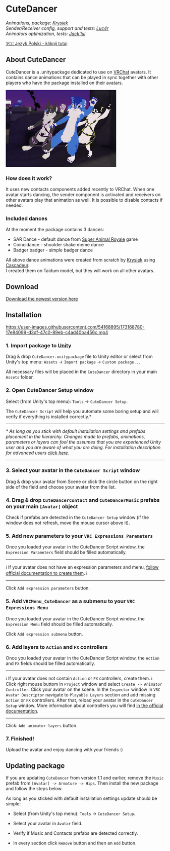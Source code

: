 # **CuteDancer**

_Animations, package: [Krysiek](https://github.com/Krysiek)  
Sender/Receiver config, support and tests: [Luc4r](https://github.com/Luc4r)  
Animators optimization, tests: [Jack'lul](https://github.com/jacklul)_

[🇵🇱 Język Polski - kliknij tutaj](/README.pl.md)

## About CuteDancer

CuteDancer is a .unitypackage dedicated to use on [VRChat](https://hello.vrchat.com/) avatars. It contains dance animations that can be played in sync together with other players who have the package installed on their avatars.

![promo anim](docs/images/cutedancer.gif)

### How does it work?

It uses new contacts components added recently to VRChat. When one avatar starts dancing, the sender component is activated and receivers on other avatars play that animation as well. It is possible to disable contacts if needed.

### Included dances

At the moment the package contains 3 dances:
- SAR Dance - default dance from [Super Animal Royale](https://animalroyale.com/) game
- Coincidance - shoulder shake meme dance
- Badger badger - simple badger dance

All above dance animations were created from scratch by [Krysiek](https://github.com/Krysiek) using [Cascadeur](https://cascadeur.com/).  
I created them on Taidum model, but they will work on all other avatars.

## Download

[Download the newest version here](https://github.com/Krysiek/CuteDancer/releases)

## Installation

https://user-images.githubusercontent.com/54168895/173168780-17e84099-d3df-47c0-89eb-c4ad40ba456c.mp4

### 1. **Import package to [Unity](https://unity.com/)**

Drag & drop `CuteDancer.unitypackage` file to Unity editor or select from Unity's top menu: `Assets` -> `Import package` -> `Custom package...`

All necessary files will be placed in the `CuteDancer` directory in your main `Assets` folder.

### 2. **Open CuteDancer Setup window**

Select (from Unity's top menu): `Tools` -> `CuteDancer Setup`.

The `CuteDancer Script` will help you automate some boring setup and will verify if everything is installed correctly.\*

___
_\* As long as you stick with default installation settings and prefabs placement in the hierarchy. Changes made to prefabs, animations, parameters or layers can fool the assumes that you are experienced Unity user and you are aware of what you are doing. For installation description for advanced users [click here](docs/ADVANCED.md)._
___

### 3. **Select your avatar in the `CuteDancer Script` window**

Drag & drop your avatar from Scene or click the circle button on the right side of the field and choose your avatar from the list.

### 4. **Drag & drop `CuteDancerContact` and `CuteDancerMusic` prefabs on your main `[Avatar]` object**

Check if prefabs are detected in the `CuteDancer Setup` window (if the window does not refresh, move the mouse cursor above it).

### 5. **Add new parameters to your `VRC Expressions Parameters`**

Once you loaded your avatar in the CuteDancer Script window, the `Expression Parameters` field should be filled automatically.
___
ℹ️ If your avatar does not have an expression parameters and menu, [follow official documentation to create them](https://docs.vrchat.com/docs/expression-menu-and-controls#creating-an-expression-menu). ℹ️
___

Click `Add expression parameters` button.

### 5. **Add `VRCMenu_CuteDancer` as a submenu to your `VRC Expressions Menu`**

Once you loaded your avatar in the CuteDancer Script window, the `Expression Menu` field should be filled automatically.

Click `Add expression submenu` button.

### 6. **Add layers to `Action` and `FX` controllers**

Once you loaded your avatar in the CuteDancer Script window, the `Action` and `FX` fields should be filled automatically.

___
ℹ️ If your avatar does not contain `Action` or `FX` controllers, create them. ℹ️  
Click right mouse buttom in `Project` window and select `Create -> Animator Controller`. Click your avatar on the scene. In the `Inspector` window in `VRC Avatar Descriptor` navigate to `Playable Layers` section and add missing `Action` or `FX` controllers. After that, reload your avatar in the `CuteDancer Setup` window. More information about controllers you will find [in the official documentation](https://docs.vrchat.com/docs/playable-layers).
___

Click: `Add animator layers` button.

### 7. **Finished!**

Upload the avatar and enjoy dancing with your friends :)

## Updating package

If you are updating `CuteDancer` from version 1.1 and earlier, remove the `Music` prefab from `[Avatar] -> Armature -> Hips`. Then install the new package and follow the steps below.

As long as you sticked with default installation settings update should be simple:

- Select (from Unity's top menu): `Tools` -> `CuteDancer Setup`.

- Select your avatar in `Avatar` field.

- Verify if Music and Contacts prefabs are detected correctly.

- In every section click `Remove` button and then an `Add` button.